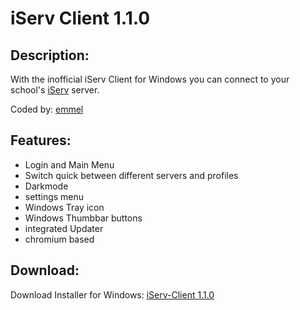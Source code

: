 # iServ Client 1.1.0
## Description:
With the inofficial iServ Client for Windows you can connect to your school's [iServ](http://iserv.de) server.

Coded by: [emmel](http://instagram.com/emmel.official)
## Features:
* Login and Main Menu
* Switch quick between different servers and profiles
* Darkmode
* settings menu
* Windows Tray icon
* Windows Thumbbar buttons
* integrated Updater
* chromium based
## Download:
Download Installer for Windows: [iServ-Client 1.1.0](https://github.com/better-iServ/iServ-Client/releases/tag/1.1.0/)

